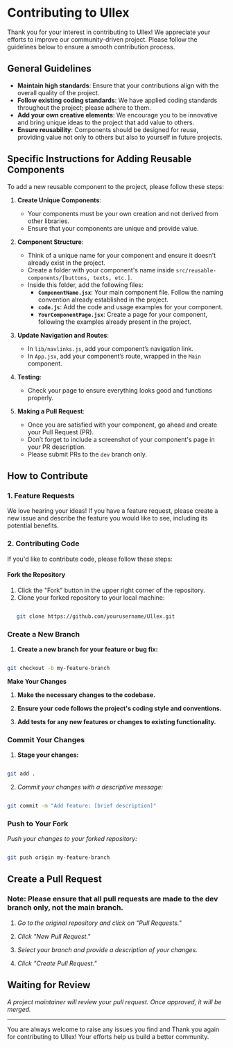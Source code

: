 # Contributing to UIlex

Thank you for your interest in contributing to UIlex! We appreciate your efforts to improve our community-driven project. Please follow the guidelines below to ensure a smooth contribution process.

## General Guidelines

- **Maintain high standards**: Ensure that your contributions align with the overall quality of the project.
- **Follow existing coding standards**: We have applied coding standards throughout the project; please adhere to them.
- **Add your own creative elements**: We encourage you to be innovative and bring unique ideas to the project that add value to others.
- **Ensure reusability**: Components should be designed for reuse, providing value not only to others but also to yourself in future projects.

## Specific Instructions for Adding Reusable Components

To add a new reusable component to the project, please follow these steps:

1. **Create Unique Components**:
   - Your components must be your own creation and not derived from other libraries.
   - Ensure that your components are unique and provide value.

2. **Component Structure**:
   - Think of a unique name for your component and ensure it doesn't already exist in the project.
   - Create a folder with your component's name inside `src/reusable-components/[buttons, texts, etc.]`.
   - Inside this folder, add the following files:
     - **`ComponentName.jsx`**: Your main component file. Follow the naming convention already established in the project.
     - **`code.js`**: Add the code and usage examples for your component.
     - **`YourComponentPage.jsx`**: Create a page for your component, following the examples already present in the project.

3. **Update Navigation and Routes**:
   - In `lib/navlinks.js`, add your component’s navigation link.
   - In `App.jsx`, add your component’s route, wrapped in the `Main` component.

4. **Testing**:
   - Check your page to ensure everything looks good and functions properly.

5. **Making a Pull Request**:
   - Once you are satisfied with your component, go ahead and create your Pull Request (PR).
   - Don’t forget to include a screenshot of your component's page in your PR description.
   - Please submit PRs to the `dev` branch only.
  
     
## How to Contribute

### 1. Feature Requests
We love hearing your ideas! If you have a feature request, please create a new issue and describe the feature you would like to see, including its potential benefits.
### 2. Contributing Code
If you'd like to contribute code, please follow these steps:
#### Fork the Repository
1. Click the "Fork" button in the upper right corner of the repository.
2. Clone your forked repository to your local machine:
```bash

   git clone https://github.com/yourusername/Ullex.git

```
### Create a New Branch
1. **Create a new branch for your feature or bug fix:**

```bash

git checkout -b my-feature-branch

```
**Make Your Changes**

1. **Make the necessary changes to the codebase.**

2. **Ensure your code follows the project's coding style and conventions.**

3. **Add tests for any new features or changes to existing functionality.**

### Commit Your Changes

1. **Stage your changes:**

```bash

git add .

```

2. *Commit your changes with a descriptive message:*

```bash

git commit -m "Add feature: [brief description]"

```
### Push to Your Fork

*Push your changes to your forked repository:*

```bash

git push origin my-feature-branch

```
## Create a Pull Request
### Note: Please ensure that all pull requests are made to the dev branch only, not the main branch.

1. *Go to the original repository and click on "Pull Requests."*

2. *Click "New Pull Request."*

3. *Select your branch and provide a description of your changes.*

4. *Click "Create Pull Request."*




## Waiting for Review 

*A project maintainer will review your pull request. Once approved, it will be merged.*

---

You are always welcome to raise any issues you find and Thank you again for contributing to UIlex! Your efforts help us build a better community.
